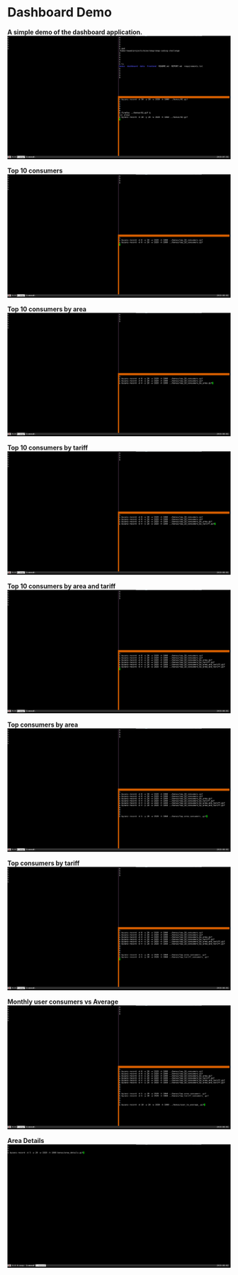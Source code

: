 # Dashboard Demo

**A simple demo of the dashboard application.**
![bar chart](bonus/summary_bar_chart.gif)

**Top 10 consumers**
![Top 10 consumers](bonus/top_10_consumers.gif)

**Top 10 consumers by area**
![Top 10 consumers by area](bonus/top_10_consumers_by_area.gif)

**Top 10 consumers by tariff**
![Top 10 consumers by tariff](bonus/top_10_consumers_by_tariff.gif)

**Top 10 consumers by area and tariff**
![Top 10 consumers by area and tariff](bonus/top_10_consumers_by_area_and_tariff.gif)

**Top consumers by area**
![Top consumers by area](bonus/top_area_consumers.gif)

**Top consumers by tariff**
![Top consumers by tariff](bonus/top_tariff_consumers.gif)

**Monthly user consumers vs Average**
![Monthly user consumers vs Average](bonus/user_to_average.gif)

**Area Details**
![Area Details](bonus/area_details.gif)
